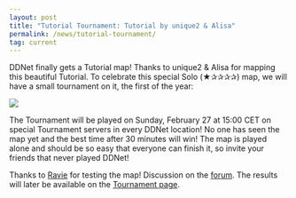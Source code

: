 ```yaml
---
layout: post
title: "Tutorial Tournament: Tutorial by unique2 & Alisa"
permalink: /news/tutorial-tournament/
tag: current
---
```


DDNet finally gets a Tutorial map! Thanks to unique2 & Alisa for mapping this beautiful Tutorial. To celebrate this special Solo (★✰✰✰✰) map, we will have a small tournament on it, the first of the year:

[<img class="demo" src="/Tutorial.png" />](//forum.ddnet.tw/viewtopic.php?f=33&t=7390)

The Tournament will be played on Sunday, February 27 at 15:00 CET on special Tournament servers in every DDNet location! No one has seen the map yet and the best time after 30 minutes will win! The map is played alone and should be so easy that everyone can finish it, so invite your friends that never played DDNet!

Thanks to [Ravie](/mappers/Ravie/) for testing the map! Discussion on the [forum](//forum.ddnet.tw/viewtopic.php?f=33&t=7390). The results will later be available on the [Tournament page](/tournaments/59/).
